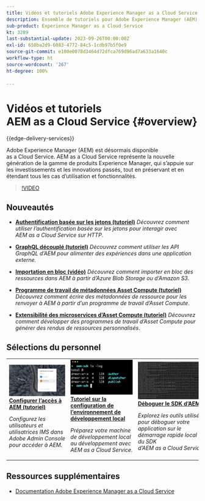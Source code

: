 ```yaml
---
title: Vidéos et tutoriels Adobe Experience Manager as a Cloud Service
description: Ensemble de tutoriels pour Adobe Experience Manager (AEM) as a Cloud Service.
sub-product: Experience Manager as a Cloud Service
kt: 3289
last-substantial-update: 2023-09-26T00:00:00Z
exl-id: 650ba2d9-6083-4772-84c5-1cdb97b5f0e9
source-git-commit: e100e0078d3464d72dfca769d96ad7a633a1640c
workflow-type: ht
source-wordcount: '267'
ht-degree: 100%

---
```


# Vidéos et tutoriels AEM as a Cloud Service {#overview}

{{edge-delivery-services}}

Adobe Experience Manager (AEM) est désormais disponible as a Cloud Service. AEM as a Cloud Service représente la nouvelle génération de la gamme de produits Experience Manager, qui s’appuie sur les investissements et les innovations passés, tout en préservant et en étendant tous les cas d’utilisation et fonctionnalités.

>[!VIDEO](https://video.tv.adobe.com/v/31085?quality=12&learn=on)

<div id="whats-new-section">

## Nouveautés

* **[Authentification basée sur les jetons (tutoriel)](https://experienceleague.adobe.com/docs/experience-manager-learn/getting-started-with-aem-headless/authentication/overview.html?lang=fr)**
  *Découvrez comment utiliser l’authentification basée sur les jetons pour interagir avec AEM as a Cloud Service sur HTTP*.

* **[GraphQL découplé (tutoriel)](https://experienceleague.adobe.com/docs/experience-manager-learn/getting-started-with-aem-headless/graphql/overview.html?lang=fr)**
  *Découvrez comment utiliser les API GraphQL d’AEM pour alimenter des expériences dans une application externe.*

* **[Importation en bloc (vidéo)](./migration/bulk-import.md)**
  *Découvrez comment importer en bloc des ressources dans AEM à partir d’Azure Blob Storage ou d’Amazon S3*.

* **[Programme de travail de métadonnées Asset Compute (tutoriel)](./asset-compute/advanced/metadata.md)**
  *Découvrez comment écrire des métadonnées de ressource pour les renvoyer à AEM à partir d’un programme de travail d’Asset Compute*.

* **[Extensibilité des microservices d’Asset Compute (tutoriel)](./asset-compute/overview.md)**
  *Découvrez comment développer des programmes de travail d’Asset Compute pour générer des rendus de ressources personnalisés*.

</div>

<div id="recs-overview-body-1"></div>
<div id="recs-overview-body-2"></div>
<div id="recs-overview-body-3"></div>
<div id="recs-overview-body-4"></div>
<div id="recs-overview-body-5"></div>
<div id="recs-overview-body-6"></div>

<div id="staff-picks-section">

## Sélections du personnel

<table>
   <td>
      <a href="./accessing/overview.md">
      <img alt="Configurer l’accès à AEM as a Cloud Service" src="./assets/overview/staff-pick__accessing.png"/>
      </a>
      <div>
         <a href="./accessing/overview.md">
<strong>Configurer l’accès à AEM (tutoriel)</strong>
</a>
      </div>
      <p>
         <em>Configurez les utilisateurs et utilisatrices IMS dans Adobe Admin Console pour accéder à AEM.</em>
      <p>
   </td>   
   <td>
      <a href="./local-development-environment/overview.md">
      <img alt="Tutoriel sur la configuration de l’environnement de développement local" src="./assets/overview/staff-pick__local-development-environment-set-up.png"/>
      </a>
      <div>
         <a href="./local-development-environment/overview.md">
<strong>Tutoriel sur la configuration de l’environnement de développement local</strong>
</a>
      </div>
      <p>
         <em>Préparez votre machine de développement local au développement avec AEM as a Cloud Service.</em>
      <p>
   </td>   
   <td>
      <a href="./debugging/aem-sdk-local-quickstart/overview.md">
      <img alt="Déboguer le démarrage rapide local du SDK d’AEM" src="./assets/overview/staff-pick__debugging.png"/>
      </a>
      <div>
         <a href="./debugging/aem-sdk-local-quickstart/overview.md">
<strong>Déboguer le SDK d’AEM</strong>
</a>
      </div>
      <p>
         <em>Explorez les outils utilisés pour déboguer votre application sur le démarrage rapide local du SDK d’AEM as a Cloud Service.</em>
      <p>
   </td>
</table>

</div>

## Ressources supplémentaires

* [Documentation Adobe Experience Manager as a Cloud Service](https://experienceleague.adobe.com/docs/experience-manager-cloud-service/landing/home.html?lang=fr)
